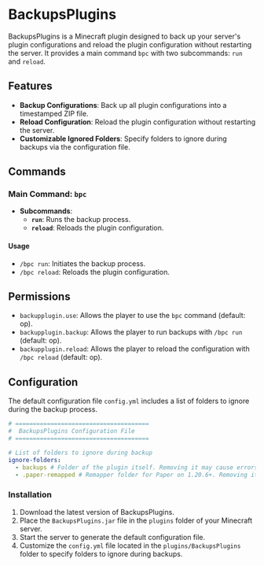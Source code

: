 # BackupsPlugins

BackupsPlugins is a Minecraft plugin designed to back up your server's plugin configurations and reload the plugin configuration without restarting the server. It provides a main command `bpc` with two subcommands: `run` and `reload`.

## Features
- **Backup Configurations**: Back up all plugin configurations into a timestamped ZIP file.
- **Reload Configuration**: Reload the plugin configuration without restarting the server.
- **Customizable Ignored Folders**: Specify folders to ignore during backups via the configuration file.

## Commands
### Main Command: `bpc`
- **Subcommands**:
  - **`run`**: Runs the backup process.
  - **`reload`**: Reloads the plugin configuration.

#### Usage
- `/bpc run`: Initiates the backup process.
- `/bpc reload`: Reloads the plugin configuration.

## Permissions
- `backupplugin.use`: Allows the player to use the `bpc` command (default: op).
- `backupplugin.backup`: Allows the player to run backups with `/bpc run` (default: op).
- `backupplugin.reload`: Allows the player to reload the configuration with `/bpc reload` (default: op).

## Configuration
The default configuration file `config.yml` includes a list of folders to ignore during the backup process.

```yaml
# ======================================
#  BackupsPlugins Configuration File
# ======================================

# List of folders to ignore during backup
ignore-folders:
  - backups # Folder of the plugin itself. Removing it may cause errors.
  - .paper-remapped # Remapper folder for Paper on 1.20.6+. Removing it may cause errors.
```

### Installation
1. Download the latest version of BackupsPlugins.
2. Place the `BackupsPlugins.jar` file in the `plugins` folder of your Minecraft server.
3. Start the server to generate the default configuration file.
4. Customize the `config.yml` file located in the `plugins/BackupsPlugins` folder to specify folders to ignore during backups.
